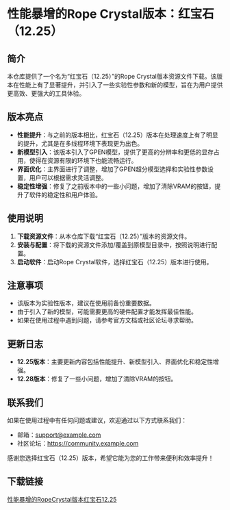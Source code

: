 # 性能暴增的Rope Crystal版本：红宝石（12.25）

## 简介
本仓库提供了一个名为“红宝石（12.25）”的Rope Crystal版本资源文件下载。该版本在性能上有了显著提升，并引入了一些实验性参数和新的模型，旨在为用户提供更高效、更强大的工具体验。

## 版本亮点
- **性能提升**：与之前的版本相比，红宝石（12.25）版本在处理速度上有了明显的提升，尤其是在多线程环境下表现更为出色。
- **新模型引入**：该版本引入了GPEN模型，提供了更高的分辨率和更低的显存占用，使得在资源有限的环境下也能流畅运行。
- **界面优化**：主界面进行了调整，增加了GPEN超分模型选择和实验性参数设置，用户可以根据需求灵活调整。
- **稳定性增强**：修复了之前版本中的一些小问题，增加了清除VRAM的按钮，提升了软件的稳定性和用户体验。

## 使用说明
1. **下载资源文件**：从本仓库下载“红宝石（12.25）”版本的资源文件。
2. **安装与配置**：将下载的资源文件添加/覆盖到原模型目录中，按照说明进行配置。
3. **启动软件**：启动Rope Crystal软件，选择红宝石（12.25）版本进行使用。

## 注意事项
- 该版本为实验性版本，建议在使用前备份重要数据。
- 由于引入了新的模型，可能需要更高的硬件配置才能发挥最佳性能。
- 如果在使用过程中遇到问题，请参考官方文档或社区论坛寻求帮助。

## 更新日志
- **12.25版本**：主要更新内容包括性能提升、新模型引入、界面优化和稳定性增强。
- **12.28版本**：修复了一些小问题，增加了清除VRAM的按钮。

## 联系我们
如果在使用过程中有任何问题或建议，欢迎通过以下方式联系我们：
- 邮箱：support@example.com
- 社区论坛：https://community.example.com

感谢您选择红宝石（12.25）版本，希望它能为您的工作带来便利和效率提升！

## 下载链接

[性能暴增的RopeCrystal版本红宝石12.25](https://pan.quark.cn/s/70270231bbe5)